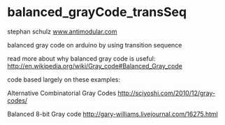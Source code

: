 balanced_grayCode_transSeq
==========================
stephan schulz
www.antimodular.com

balanced gray code on arduino by using transition sequence


read more about why balanced gray code is useful:
http://en.wikipedia.org/wiki/Gray_code#Balanced_Gray_code

code based largely on these examples:

Alternative Combinatorial Gray Codes
http://sciyoshi.com/2010/12/gray-codes/

Balanced 8-bit Gray code
http://gary-williams.livejournal.com/16275.html
